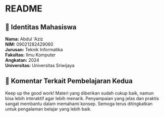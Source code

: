 # README

## 📌 Identitas Mahasiswa

**Nama:** Abdul 'Aziz  
**NIM:** 09021282429060  
**Jurusan:** Teknik Informatika  
**Fakultas:** Ilmu Komputer  
**Angkatan:** 2024  
**Universitas:** Universitas Sriwijaya

## 📝 Komentar Terkait Pembelajaran Kedua

Keep up the good work! Materi yang diberikan sudah cukup baik, namun bisa lebih interaktif agar lebih menarik. Penyampaian yang jelas dan praktis sangat membantu dalam memahami konsep. Semoga terus ditingkatkan untuk pengalaman belajar yang lebih baik.
